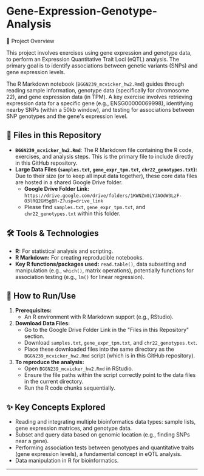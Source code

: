 # Gene-Expression-Genotype-Analysis

📝 Project Overview

This project involves exercises using gene expression and genotype data, to perform an Expression Quantitative Trait Loci (eQTL) analysis. The primary goal is to identify associations between genetic variants (SNPs) and gene expression levels.

The R Markdown notebook (`BGGN239_mcvicker_hw2.Rmd`) guides through reading sample information, genotype data (specifically for chromosome 22), and gene expression data (in TPM). A key exercise involves retrieving expression data for a specific gene (e.g., ENSG00000069998), identifying nearby SNPs (within a 50kb window), and testing for associations between SNP genotypes and the gene's expression level.

## 📁 Files in this Repository

* **`BGGN239_mcvicker_hw2.Rmd`**: The R Markdown file containing the R code, exercises, and analysis steps. This is the primary file to include directly in this GitHub repository.
* **Large Data Files (`samples.txt`, `gene_expr_tpm.txt`, `chr22_genotypes.txt`):** Due to their size (or to keep all input data together), these core data files are hosted in a shared Google Drive folder.
    * **Google Drive Folder Link:** `https://drive.google.com/drive/folders/1KWNZm0iYJAOdW3LzF-O3lRQ2GM5gBR-Z?usp=drive_link`
    * Please find `samples.txt`, `gene_expr_tpm.txt`, and `chr22_genotypes.txt` within this folder.

## 🛠️ Tools & Technologies

* **R:** For statistical analysis and scripting.
* **R Markdown:** For creating reproducible notebooks.
* **Key R functions/packages used:** `read.table()`, data subsetting and manipulation (e.g., `which()`, matrix operations), potentially functions for association testing (e.g., `lm()` for linear regression).

## 🚀 How to Run/Use

1.  **Prerequisites:**
    * An R environment with R Markdown support (e.g., RStudio).
2.  **Download Data Files:**
    * Go to the Google Drive Folder Link in the "Files in this Repository" section.
    * Download `samples.txt`, `gene_expr_tpm.txt`, and `chr22_genotypes.txt`.
    * Place these downloaded files into the same directory as the `BGGN239_mcvicker_hw2.Rmd` script (which is in this GitHub repository).
3.  **To reproduce the analysis:**
    * Open `BGGN239_mcvicker_hw2.Rmd` in RStudio.
    * Ensure the file paths within the script correctly point to the data files in the current directory.
    * Run the R code chunks sequentially.
## ✨ Key Concepts Explored

* Reading and integrating multiple bioinformatics data types: sample lists, gene expression matrices, and genotype data.
* Subset and query data based on genomic location (e.g., finding SNPs near a gene).
* Performing association tests between genotypes and quantitative traits (gene expression levels), a fundamental concept in eQTL analysis.
* Data manipulation in R for bioinformatics.

---
